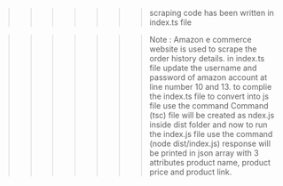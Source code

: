 >>>>>>>scraping code has been written in index.ts file

>>>>>>>Note : Amazon e commerce website is used to scrape the order history details.
in index.ts file update the username and password of amazon account at line number 10 and 13.
to complie the index.ts file to convert into js file use the command
Command (tsc)
file will be created as ndex.js  inside dist folder and now to run the index.js file use the command
(node dist/index.js)
>>>>>response will be printed in json array with 3 attributes product name, product price and product link.

